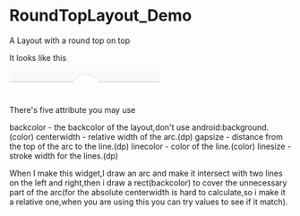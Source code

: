 # RoundTopLayout_Demo
A Layout with a round top on top

It looks like this

![image](https://github.com/matchparent/RoundTopLayout_Demo/blob/master/screenshot/rtl_screenshot.png)

There's five attribute you may use

backcolor - the backcolor of the layout,don't use android:background.(color)
centerwidth - relative width of the arc.(dp)
gapsize - distance from the top of the arc to the line.(dp)
linecolor - color of the line.(color)
linesize - stroke width for the lines.(dp)

When I make this widget,I draw an arc and make it intersect with two lines on the left and right,then i draw a rect(backcolor) to cover the unnecessary part of the arc(for the absolute centerwidth is hard to calculate,so i make it a relative one,when you are using this you can try values to see if it match).
